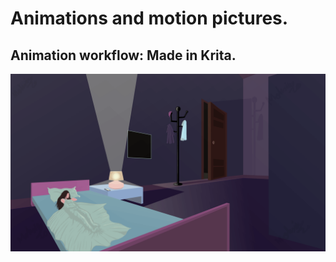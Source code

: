 # Animations and motion pictures.

## Animation workflow: Made in Krita.
![This is an image](https://github.com/MohsinIsam/Portfolio/blob/3010a21c99dd8aef2d024123f2b55795c697cd9f/Art/Animation/A%20dark,%20mysterious%20demon%20lurks%20in%20the%20shadows%20done.gif)

